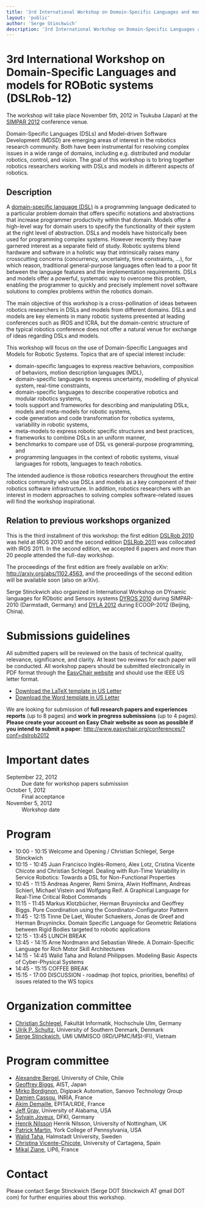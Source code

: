 ```yaml
---
title: '3rd International Workshop on Domain-Specific Languages and models for ROBotic systems (DSLRob-12)'
layout: 'public'
author: 'Serge Stinckwich'
description: '3rd International Workshop on Domain-Specific Languages and models for ROBotic systems (DSLRob-12)'
---
```

# 3rd International Workshop on Domain-Specific Languages and models for ROBotic systems (DSLRob-12)

The workshop will take place November 5th, 2012 in Tsukuba (Japan) at the [SIMPAR 2012](http://www.2012.simpar.org) conference venue.


Domain-Specific Languages (DSLs) and Model-driven Software Development (MDSD) are emerging areas of interest in the robotics research community. Both have been instrumental for resolving complex issues in a wide range of domains, including e.g. distributed and modular robotics, control, and vision. The goal of this workshop is to bring together robotics researchers working with DSLs and models in different aspects of robotics.

## Description

A [domain-specific language (DSL)](http://en.wikipedia.org/wiki/Domain-specific_language) is a programming language dedicated to a particular problem domain that offers specific notations and abstractions that increase programmer productivity within that domain. Models offer a high-level way for domain users to specify the functionality of their system at the right level of abstraction. DSLs and models have historically been used for programming complex systems. However recently they have garnered interest as a separate field of study. Robotic systems blend hardware and software in a holistic way that intrinsically raises many crosscutting concerns (concurrency, uncertainty, time constraints, ...), for which reason, traditional general-purpose languages often lead to a poor fit between the language features and the implementation requirements. DSLs and models offer a powerful, systematic way to overcome this problem, enabling the programmer to quickly and precisely implement novel software solutions to complex problems within the robotics domain.

The main objective of this workshop is a cross-pollination of ideas between robotics researchers in DSLs and models from different domains. DSLs and models are key elements in many robotic systems presented at leading conferences such as IROS and ICRA, but the domain-centric structure of the typical robotics conference does not offer a natural venue for exchange of ideas regarding DSLs and models.

This workshop will focus on the use of Domain-Specific Languages and Models for Robotic Systems. Topics that are of special interest include:

- domain-specific languages to express reactive behaviors, composition of behaviors, motion description languages (MDL),
- domain-specific languages to express uncertainty, modelling of physical system, real-time constraints,
- domain-specific languages to describe cooperative robotics and modular robotics systems,
- tools support and frameworks for describing and manipulating DSLs, models and meta-models for robotic systems,
- code generation and code transformation for robotics systems, variability in robotic systems,
- meta-models to express robotic specific structures and best practices,
- frameworks to combine DSLs in an uniform manner,
- benchmarks to compare use of DSL vs general-purpose programming, and
- programming languages in the context of robotic systems, visual languages for robots, languages to teach robotics.

The intended audience is those robotics researchers throughout the entire robotics community who use DSLs and models as a key component of their robotics software infrastructure. In addition, robotics researchers with an interest in modern approaches to solving complex software-related issues will find the workshop inspirational.

## Relation to previous workshops organized

This is the third installment of this workshop: the first edition [DSLRob 2010](http://www.doesnotunderstand.org/wikka.php?wakka=DSLRob10) was held at IROS 2010 and the second edition [DSLRob 2011](http://www.doesnotunderstand.org/wikka.php?wakka=DSLRob11) was collocated with IROS 2011. In the second edition, we accepted 6 papers and more than 20 people attended the full-day workshop. 

The proceedings of the first edition are freely available on arXiv: http://arxiv.org/abs/1102.4563, and the proceedings of the second edition will be available soon (also on arXiv).

Serge Stinckwich also organized in International Workshop on DYnamic languages for RObotic and Sensors systems [DYROS 2010](http://www.doesnotunderstand.org/wikka.php?wakka=DYROS10) during SIMPAR-2010 (Darmstadt, Germany) and [DYLA 2012](http://scg.unibe.ch/wiki/events/dyla2012) during ECOOP-2012 (Beijing, China).

# Submissions guidelines
All submitted papers will be reviewed on the basis of technical quality, relevance, significance, and clarity. At least two reviews for each paper will be conducted. All workshop papers should be submitted electronically in PDF format through the [EasyChair website](http://www.easychair.org/conferences/?conf=dslrob2012) and should use the IEEE US letter format.

 * [Download the LaTeX template in US Letter](http://ras.papercept.net/conferences/support/files/ieeeconf.zip)
 * [Download the Word template in US Letter](http://ras.papercept.net/conferences/support/files/ieeeconf_letter.dot)

We are looking for submission of **full research papers and experiences reports** (up to 8 pages) and **work in progress submissions** (up to 4 pages). **Please create your account on Easy Chair website as soon as possible if you intend to submit a paper**: http://www.easychair.org/conferences/?conf=dslrob2012

# Important dates
<dl class="dl-horizontal">
<dt><span class="label label-important">September 22, 2012</span></dt><dd>Due date for workshop papers submission</dd>
<dt>October 1, 2012</dt><dd>Final acceptance</dd>
<dt>November 5, 2012</dt><dd>Workshop date</dd>
</dl>

# Program
* 10:00 - 10:15    Welcome and Opening / Christian Schlegel, Serge Stinckwich
* 10:15 - 10:45    Juan Francisco Inglés-Romero, Alex Lotz, Cristina Vicente Chicote and Christian Schlegel. Dealing with Run-Time Variability in Service Robotics: Towards a DSL for Non-Functional Properties
* 10:45 - 11:15    Andreas Angerer, Remi Smirra, Alwin Hoffmann, Andreas Schierl, Michael Vistein and Wolfgang Reif. A Graphical Language for Real-Time Critical Robot Commands
* 11:15 - 11:45    Markus Klotzbücher, Herman Bruyninckx and Geoffrey Biggs. Pure Coordination using the Coordinator-Configurator Pattern
* 11:45 - 12:15    Tinne De Laet, Wouter Schaekers, Jonas de Greef and Herman Bruyninckx. Domain Specific Language for Geometric Relations between Rigid Bodies targeted to robotic applications
* 12:15 - 13:45    LUNCH BREAK
* 13:45 - 14:15    Arne Nordmann and Sebastian Wrede. A Domain-Specific Language for Rich Motor Skill Architectures
* 14:15 - 14:45    Walid Taha and Roland Philippsen. Modeling Basic Aspects of Cyber-Physical Systems
* 14:45 - 15:15    COFFEE BREAK
* 15:15 - 17:00    DISCUSSION - roadmap (hot topics, priorities, benefits) of issues related to the WS topics

# Organization committee
 * [Christian Schlegel](http://www.hs-ulm.de/schlegel), Fakultät Informatik, Hochschule Ulm, Germany
 * [Ulrik P. Schultz](http://www.mip.sdu.dk/~ups/), University of Southern Denmark, Denmark
 * [Serge Stinckwich](http://doesnotunderstand.org/), UMI UMMISCO (IRD/UPMC/MSI-IFI), Vietnam	

# Program committee

 * [Alexandre Bergel](http://bergel.eu/), University of Chile, Chile
 * [Geoffrey Biggs](http://staff.aist.go.jp/geoffrey.biggs/), AIST, Japan
 * [Mirko Bordignon](http://www.mip.sdu.dk/~mirko/), Digipack Automation, Sanovo Technology Group
 * [Damien Cassou](http://damiencassou.seasidehosting.st/), INRIA, France
 * [Akim Demaille](http://www.lrde.epita.fr/cgi-bin/twiki/view/Main/AkimDemaille), EPITA/LRDE, France
 * [Jeff Gray](http://cs.ua.edu/~gray/), University of Alabama, USA
 * [Sylvain Joyeux](http://www.mendeley.com/profiles/sylvain-joyeux/), DFKI, Germany
 * [Henrik Nilsson](http://www.cs.nott.ac.uk/~nhn/) Henrik Nilsson, University of Nottingham, UK
 * [Patrick Martin](http://www.rawksolid.com/), York College of Pennsylvania, USA
 * [Walid Taha](http://www.cs.rice.edu/~taha/), Halmstadt University, Sweden
 * [Christina Vicente-Chicote](https://sites.google.com/site/cvicentechicote/), University of Cartagena, Spain
 * [Mikal Ziane](http://pagesperso-systeme.lip6.fr/Mikal.Ziane/perso.html), LIP6, France

# Contact
Please contact Serge Stinckwich (Serge DOT Stinckwich AT gmail DOT com) for further enquiries about this workshop.
